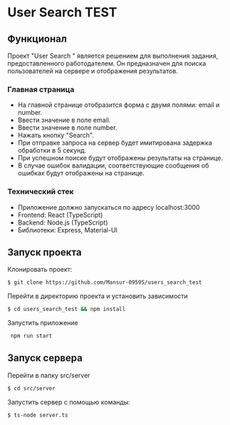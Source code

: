 # User Search TEST

## Функционал

Проект "User Search " является решением для выполнения задания, предоставленного работодателем. Он предназначен для поиска пользователей на сервере и отображения результатов.

### Главная страница
-  На главной странице отобразится форма с двумя полями: email и number.
-  Ввести значение в поле email.
-  Ввести значение в поле number.
-  Нажать кнопку "Search".
-  При отправке запроса на сервер будет имитирована задержка обработки в 5 секунд.
-  При успешном поиске будут отображены результаты на странице.
-  В случае ошибок валидации, соответствующие сообщения об ошибках будут отображены на странице.

### Технический стек

-   Приложение должно запускаться по адресу localhost:3000
-   Frontend: React (TypeScript)
-   Backend: Node.js (TypeScript)
-   Библиотеки: Express, Material-UI

## Запуск проекта

Клонировать проект:

```bash
$ git clone https://github.com/Mansur-09595/users_search_test
```
Перейти в директорию проекта и установить зависимости

```bash
$ cd users_search_test && npm install
```

Запустить приложение

```bash
 npm run start
```

## Запуск сервера

Перейти в папку src/server

```bash
$ cd src/server
```

Запустить сервер с помощью команды:

```bash
$ ts-node server.ts
```
